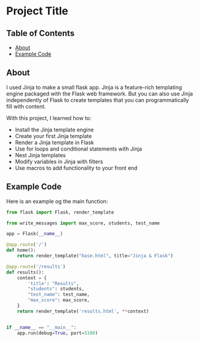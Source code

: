 # Project Title

## Table of Contents

- [About](#about)
- [Example Code](#ExampleCode)

## About <a name = "about"></a>

I used Jinja to make a small flask app. Jinja is a feature-rich templating engine packaged with the Flask web framework. But you can also use Jinja independently of Flask to create templates that you can programmatically fill with content.

With this project, I learned how to:

- Install the Jinja template engine
- Create your first Jinja template
- Render a Jinja template in Flask
- Use for loops and conditional statements with Jinja
- Nest Jinja templates
- Modify variables in Jinja with filters
- Use macros to add functionality to your front end

## Example Code

Here is an example og the main function:

```py
from flask import Flask, render_template

from write_messages import max_score, students, test_name

app = Flask(__name__)

@app.route('/')
def home():
    return render_template("base.html", title="Jinja & Flask")

@app.route('/results')
def results():
    context = {
        'title': "Results",
        "students": students,
        "test_name": test_name,
        "max_score": max_score,
    }
    return render_template('results.html', **context)


if __name__ == "__main__":
    app.run(debug=True, port=5100)
```
